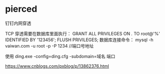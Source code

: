 # pierced
钉钉内网穿透

TCP 穿透需要在数据库里面执行：
GRANT ALL PRIVILEGES ON *.* TO root@'%' IDENTIFIED BY '123456';
FLUSH PRIVILEGES;
数据库连接命令：
mysql -h vaiwan.com -u root -p -P 1234 //端口号地址


使用
ding.exe -config=ding.cfg -subdomain=域名 端口

https://www.cnblogs.com/pxblog/p/13862376.html
